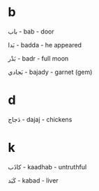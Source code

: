 # b

باب - bab - door

بَدا - badda - he appeared

بَدْر - badr - full moon

بَجادي - bajady - garnet (gem)

# d

دَجاج - dajaj - chickens

# k

كاذَب - kaadhab - untruthful

كَبَد - kabad - liver